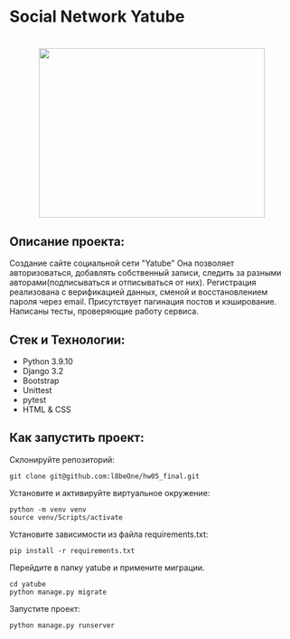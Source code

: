 # Social Network Yatube
<h1 align="center"><img src="https://i.pinimg.com/originals/bf/aa/cf/bfaacf50589cd2b52d694baa2518101a.gif" height="300" width="400"/></h1>

## Описание проекта:
Создание сайте социальной сети "Yatube"
Она позволяет авторизоваться, добавлять собственный записи, следить за разными авторами(подписываться и отписываться от них). Регистрация реализована с верификацией данных, сменой и восстановлением пароля через email. Присутствует пагинация постов и кэширование. Написаны тесты, проверяющие работу сервиса.
## Стек и Технологии:
* Python 3.9.10
* Django 3.2
* Bootstrap
* Unittest
* pytest
* HTML & CSS
## Как запустить проект:
Склонируйте репозиторий:

```
git clone git@github.com:l8beOne/hw05_final.git
```

Установите и активируйте виртуальное окружение:

```
python -m venv venv
source venv/Scripts/activate
```

Установите зависимости из файла requirements.txt:

```
pip install -r requirements.txt
```

Перейдите в папку yatube и примените миграции.

```
cd yatube
python manage.py migrate
```

Запустите проект:

```
python manage.py runserver
```
